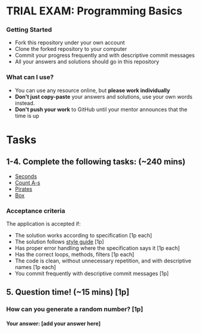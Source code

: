 # TRIAL EXAM: Programming Basics

### Getting Started
 - Fork this repository under your own account
 - Clone the forked repository to your computer
 - Commit your progress frequently and with descriptive commit messages
 - All your answers and solutions should go in this repository

### What can I use?
- You can use any resource online, but **please work individually**
- **Don't just copy-paste** your answers and solutions, use your own words instead.
- **Don't push your work** to GitHub until your mentor announces that the time is up


# Tasks
## 1-4. Complete the following tasks: (~240 mins)

- [Seconds](seconds/Seconds.java)
- [Count A-s](countas/CountAs.java)
- [Pirates](pirates/PirateCounter.java)
- [Box](box/Box.java)

### Acceptance criteria
The application is accepted if:
- The solution works according to specification [1p each]
- The solution follows [style guide](https://github.com/greenfox-academy/teaching-materials/blob/master/styleguide/java.md) [1p]
- Has proper error handling where the specification says it [1p each]
- Has the correct loops, methods, filters [1p each]
- The code is clean, without unnecessary repetition, and with descriptive names [1p each]
- You commit frequently with descriptive commit messages [1p]

## 5. Question time! (~15 mins) [1p]

### How can you generate a random number? [1p]
#### Your answer: [add your answer here]
